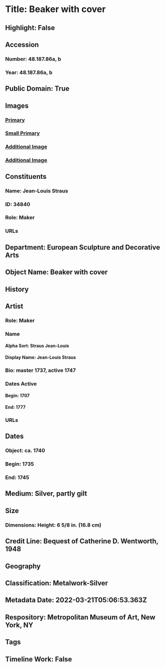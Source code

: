 # Title: Beaker with cover
## Highlight: False
## Accession
### Number: 48.187.86a, b
### Year: 48.187.86a, b
## Public Domain: True
## Images
### [Primary](https://images.metmuseum.org/CRDImages/es/original/145185.jpg)
### [Small Primary](https://images.metmuseum.org/CRDImages/es/web-large/145185.jpg)
### [Additional Image](https://images.metmuseum.org/CRDImages/es/original/145184.jpg)
### [Additional Image](https://images.metmuseum.org/CRDImages/es/original/145187.jpg)
## Constituents
### Name: Jean-Louis Straus
### ID: 34840
### Role: Maker
### URLs
## Department: European Sculpture and Decorative Arts
## Object Name: Beaker with cover
## History
## Artist
### Role: Maker
### Name
#### Alpha Sort: Straus Jean-Louis
#### Display Name: Jean-Louis Straus
### Bio: master 1737, active 1747
### Dates Active
#### Begin: 1707
#### End: 1777
### URLs
## Dates
### Object: ca. 1740
### Begin: 1735
### End: 1745
## Medium: Silver, partly gilt
## Size
### Dimensions: Height: 6 5/8 in. (16.8 cm)
## Credit Line: Bequest of Catherine D. Wentworth, 1948
## Geography
## Classification: Metalwork-Silver
## Metadata Date: 2022-03-21T05:06:53.363Z
## Respository: Metropolitan Museum of Art, New York, NY
## Tags
## Timeline Work: False